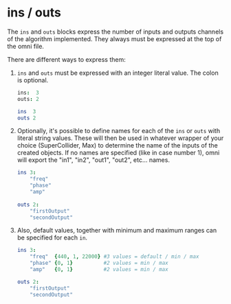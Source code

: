 # ins / outs

The `ins` and `outs` blocks express the number of inputs and outputs channels of the algorithm implemented. They always must be expressed at the top of the omni file.

There are different ways to express them:

1) `ins` and `outs` must be expressed with an integer literal value. The colon is optional.
   ```nim
   ins:  3
   outs: 2
   ```

   ```nim
   ins  3
   outs 2
   ```

2) Optionally, it's possible to define names for each of the `ins` or `outs` with literal string values. These will then be used in whatever wrapper of your choice (SuperCollider, Max) to determine the name of the inputs of the created objects. If no names are specified (like in case number 1), omni will export the "in1", "in2", "out1", "out2", etc... names.

   ```nim
   ins 3:
       "freq"
       "phase"
       "amp"
    
   outs 2:
       "firstOutput"
       "secondOutput"
   ```


3) Also, default values, together with minimum and maximum ranges can be specified for each `in`.

   ```nim
   ins 3:
       "freq"  {440, 1, 22000} #3 values = default / min / max
       "phase" {0, 1}          #2 values = min / max
       "amp"   {0, 1}          #2 values = min / max
   
   outs 2:
       "firstOutput"
       "secondOutput"
   ```